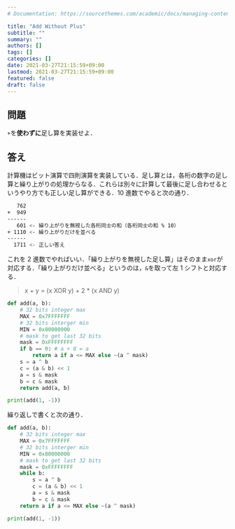 ```yaml
---
# Documentation: https://sourcethemes.com/academic/docs/managing-content/

title: "Add Without Plus"
subtitle: ""
summary: ""
authors: []
tags: []
categories: []
date: 2021-03-27T21:15:59+09:00
lastmod: 2021-03-27T21:15:59+09:00
featured: false
draft: false
---
```


## 問題

`+`を**使わずに**足し算を実装せよ．

## 答え

計算機はビット演算で四則演算を実装している．足し算とは，各桁の数字の足し算と繰り上がりの処理からなる．これらは別々に計算して最後に足し合わせるというやり方でも正しい足し算ができる．10 進数でやると次の通り．

```sh
   762
+  949
------
   601 <- 繰り上がりを無視した各桁同士の和（各桁同士の和 % 10）
+ 1110 <- 繰り上がりだけを並べる
------
  1711 <- 正しい答え
```

これを 2 進数でやればいい．「繰り上がりを無視した足し算」はそのまま`xor`が対応する．「繰り上がりだけ並べる」というのは，`&`を取って左 1 シフトと対応する．

> x + y = (x XOR y) + 2 * (x AND y)

```python
def add(a, b):
    # 32 bits integer max
    MAX = 0x7FFFFFFF
    # 32 bits interger min
    MIN = 0x80000000
    # mask to get last 32 bits
    mask = 0xFFFFFFFF
    if b == 0: # a + 0 = a
        return a if a <= MAX else ~(a ^ mask)
    s = a ^ b
    c = (a & b) << 1
    a = s & mask
    b = c & mask
    return add(a, b)

print(add(1, -1))
```

繰り返しで書くと次の通り．

```python
def add(a, b):
    # 32 bits integer max
    MAX = 0x7FFFFFFF
    # 32 bits interger min
    MIN = 0x80000000
    # mask to get last 32 bits
    mask = 0xFFFFFFFF
    while b:
        s = a ^ b
        c = (a & b) << 1
        a = s & mask
        b = c & mask
    return a if a <= MAX else ~(a ^ mask)

print(add(1, -1))
```
